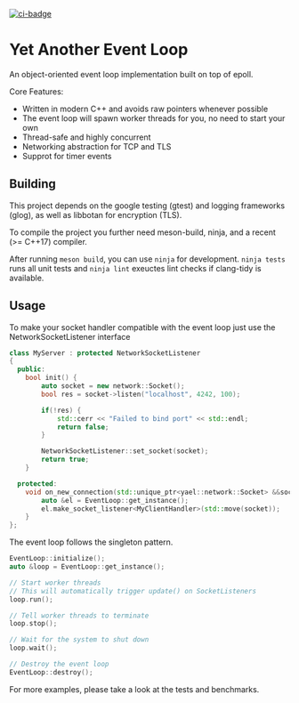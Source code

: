 [![ci-badge](https://github.com/kaimast/yael/actions/workflows/ci.yml/badge.svg)](https://github.com/kaimast/yael/actions)

# Yet Another Event Loop
An object-oriented event loop implementation built on top of epoll.

Core Features:
* Written in modern C++ and avoids raw pointers whenever possible
* The event loop will spawn worker threads for you, no need to start your own
* Thread-safe and highly concurrent
* Networking abstraction for TCP and TLS
* Supprot for timer events

## Building
This project depends on the google testing (gtest)  and logging frameworks (glog), as well as libbotan for encryption (TLS).

To compile the project you further need meson-build, ninja, and a recent (>= C++17) compiler.

After running `meson build`, you can use `ninja` for development.
`ninja tests` runs all unit tests and `ninja lint` exeuctes lint checks if clang-tidy is available.

## Usage
To make your socket handler compatible with the event loop just use the NetworkSocketListener interface

```cpp
class MyServer : protected NetworkSocketListener
{
  public:
    bool init() {
        auto socket = new network::Socket();
        bool res = socket->listen("localhost", 4242, 100);

        if(!res) {
            std::cerr << "Failed to bind port" << std::endl;
            return false;
        }

        NetworkSocketListener::set_socket(socket);
        return true;
    }

  protected:
    void on_new_connection(std::unique_ptr<yael::network::Socket> &&socket) override {
        auto &el = EventLoop::get_instance();
        el.make_socket_listener<MyClientHandler>(std::move(socket));
    }
};
```

The event loop follows the singleton pattern.
```cpp
EventLoop::initialize();
auto &loop = EventLoop::get_instance();

// Start worker threads
// This will automatically trigger update() on SocketListeners 
loop.run();

// Tell worker threads to terminate
loop.stop();

// Wait for the system to shut down
loop.wait();

// Destroy the event loop
EventLoop::destroy();
```

For more examples, please take a look at the tests and benchmarks.
